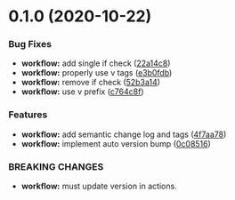 # 0.1.0 (2020-10-22)


### Bug Fixes

* **workflow:** add single if check ([22a14c8](https://github.com/bsord/helm-push/commit/22a14c8871052abca4d8d22d84a3dc2e3701601b))
* **workflow:** properly use v tags ([e3b0fdb](https://github.com/bsord/helm-push/commit/e3b0fdb5b705c27c5b90c06e4114d3dadc868ccb))
* **workflow:** remove if check ([52b3a14](https://github.com/bsord/helm-push/commit/52b3a144ec2bc5aac47a8c12dd16d7cb1ead87a9))
* **workflow:** use v prefix ([c764c8f](https://github.com/bsord/helm-push/commit/c764c8f9016bdd10fd1d098a6a345e2249946aee))


### Features

* **workflow:** add semantic change log and tags ([4f7aa78](https://github.com/bsord/helm-push/commit/4f7aa78af87bd6afb04c0c989296dc1da65c022b))
* **workflow:** implement auto version bump ([0c08516](https://github.com/bsord/helm-push/commit/0c08516264190324a7c1a6dc731c7e2d4b161979))


### BREAKING CHANGES

* **workflow:** must update version in actions.



